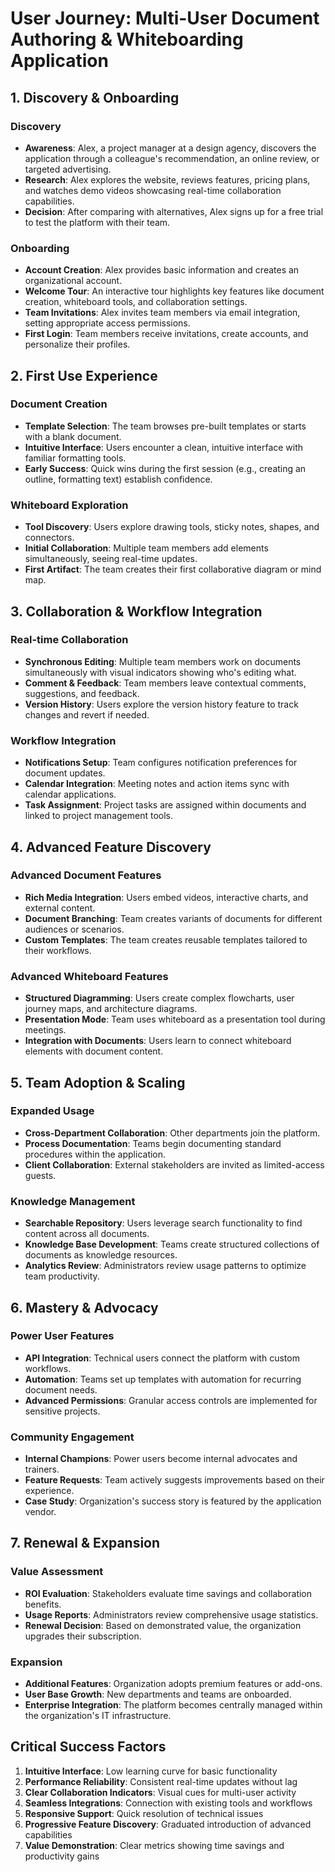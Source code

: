 # User Journey: Multi-User Document Authoring & Whiteboarding Application

## 1. Discovery & Onboarding

### Discovery
- **Awareness**: Alex, a project manager at a design agency, discovers the application through a colleague's recommendation, an online review, or targeted advertising.
- **Research**: Alex explores the website, reviews features, pricing plans, and watches demo videos showcasing real-time collaboration capabilities.
- **Decision**: After comparing with alternatives, Alex signs up for a free trial to test the platform with their team.

### Onboarding
- **Account Creation**: Alex provides basic information and creates an organizational account.
- **Welcome Tour**: An interactive tour highlights key features like document creation, whiteboard tools, and collaboration settings.
- **Team Invitations**: Alex invites team members via email integration, setting appropriate access permissions.
- **First Login**: Team members receive invitations, create accounts, and personalize their profiles.

## 2. First Use Experience

### Document Creation
- **Template Selection**: The team browses pre-built templates or starts with a blank document.
- **Intuitive Interface**: Users encounter a clean, intuitive interface with familiar formatting tools.
- **Early Success**: Quick wins during the first session (e.g., creating an outline, formatting text) establish confidence.

### Whiteboard Exploration
- **Tool Discovery**: Users explore drawing tools, sticky notes, shapes, and connectors.
- **Initial Collaboration**: Multiple team members add elements simultaneously, seeing real-time updates.
- **First Artifact**: The team creates their first collaborative diagram or mind map.

## 3. Collaboration & Workflow Integration

### Real-time Collaboration
- **Synchronous Editing**: Multiple team members work on documents simultaneously with visual indicators showing who's editing what.
- **Comment & Feedback**: Team members leave contextual comments, suggestions, and feedback.
- **Version History**: Users explore the version history feature to track changes and revert if needed.

### Workflow Integration
- **Notifications Setup**: Team configures notification preferences for document updates.
- **Calendar Integration**: Meeting notes and action items sync with calendar applications.
- **Task Assignment**: Project tasks are assigned within documents and linked to project management tools.

## 4. Advanced Feature Discovery

### Advanced Document Features
- **Rich Media Integration**: Users embed videos, interactive charts, and external content.
- **Document Branching**: Team creates variants of documents for different audiences or scenarios.
- **Custom Templates**: The team creates reusable templates tailored to their workflows.

### Advanced Whiteboard Features
- **Structured Diagramming**: Users create complex flowcharts, user journey maps, and architecture diagrams.
- **Presentation Mode**: Team uses whiteboard as a presentation tool during meetings.
- **Integration with Documents**: Users learn to connect whiteboard elements with document content.

## 5. Team Adoption & Scaling

### Expanded Usage
- **Cross-Department Collaboration**: Other departments join the platform.
- **Process Documentation**: Teams begin documenting standard procedures within the application.
- **Client Collaboration**: External stakeholders are invited as limited-access guests.

### Knowledge Management
- **Searchable Repository**: Users leverage search functionality to find content across all documents.
- **Knowledge Base Development**: Teams create structured collections of documents as knowledge resources.
- **Analytics Review**: Administrators review usage patterns to optimize team productivity.

## 6. Mastery & Advocacy

### Power User Features
- **API Integration**: Technical users connect the platform with custom workflows.
- **Automation**: Teams set up templates with automation for recurring document needs.
- **Advanced Permissions**: Granular access controls are implemented for sensitive projects.

### Community Engagement
- **Internal Champions**: Power users become internal advocates and trainers.
- **Feature Requests**: Team actively suggests improvements based on their experience.
- **Case Study**: Organization's success story is featured by the application vendor.

## 7. Renewal & Expansion

### Value Assessment
- **ROI Evaluation**: Stakeholders evaluate time savings and collaboration benefits.
- **Usage Reports**: Administrators review comprehensive usage statistics.
- **Renewal Decision**: Based on demonstrated value, the organization upgrades their subscription.

### Expansion
- **Additional Features**: Organization adopts premium features or add-ons.
- **User Base Growth**: New departments and teams are onboarded.
- **Enterprise Integration**: The platform becomes centrally managed within the organization's IT infrastructure.

## Critical Success Factors

1. **Intuitive Interface**: Low learning curve for basic functionality
2. **Performance Reliability**: Consistent real-time updates without lag
3. **Clear Collaboration Indicators**: Visual cues for multi-user activity
4. **Seamless Integrations**: Connection with existing tools and workflows
5. **Responsive Support**: Quick resolution of technical issues
6. **Progressive Feature Discovery**: Graduated introduction of advanced capabilities
7. **Value Demonstration**: Clear metrics showing time savings and productivity gains

